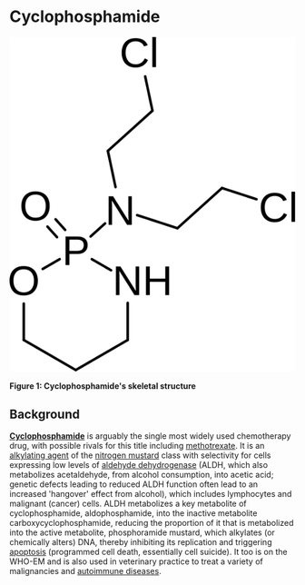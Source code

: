 # Cyclophosphamide
![Cyclophosphamide, image created using MarvinSketch](Cyclophosphamide.svg)

**Figure 1: Cyclophosphamide's skeletal structure**

## Background
[**Cyclophosphamide**](https://en.wikipedia.org/wiki/Cyclophosphamide) is arguably the single most widely used chemotherapy drug, with possible rivals for this title including [methotrexate](https://en.wikipedia.org/wiki/Methotrexate). It is an [alkylating agent](https://en.wikipedia.org/wiki/Alkylating_agent) of the [nitrogen mustard](https://en.wikipedia.org/wiki/Nitrogen_mustard) class with selectivity for cells expressing low levels of [aldehyde dehydrogenase](https://en.wikipedia.org/wiki/Aldehyde_dehydrogenase) (ALDH, which also metabolizes acetaldehyde, from alcohol consumption, into acetic acid; genetic defects leading to reduced ALDH function often lead to an increased 'hangover' effect from alcohol), which includes lymphocytes and malignant (cancer) cells. ALDH metabolizes a key metabolite of cyclophosphamide, aldophosphamide, into the inactive metabolite carboxycyclophosphamide, reducing the proportion of it that is metabolized into the active metabolite, phosphoramide mustard, which alkylates (or chemically alters) DNA, thereby inhibiting its replication and triggering [apoptosis](https://en.wikipedia.org/wiki/Apoptosis) (programmed cell death, essentially cell suicide). It too is on the WHO-EM and is also used in veterinary practice to treat a variety of malignancies and [autoimmune diseases](https://en.wikipedia.org/wiki/Autoimmune_disease). 


